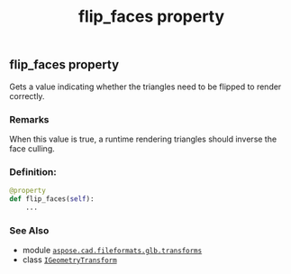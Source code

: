 ﻿---
title: flip_faces property
second_title: Aspose.CAD for Python via .NET API References
description: 
type: docs
weight: 30
url: /python-net/aspose.cad.fileformats.glb.transforms/igeometrytransform/flip_faces/
is_root: false
---

## flip_faces property


Gets a value indicating whether the triangles need to be flipped to render correctly.

### Remarks 


When this value is true, a runtime rendering triangles should inverse the face culling.
### Definition:
```python
@property
def flip_faces(self):
    ...
```

### See Also
* module [`aspose.cad.fileformats.glb.transforms`](../../)
* class [`IGeometryTransform`](/cad/python-net/aspose.cad.fileformats.glb.transforms/igeometrytransform)
